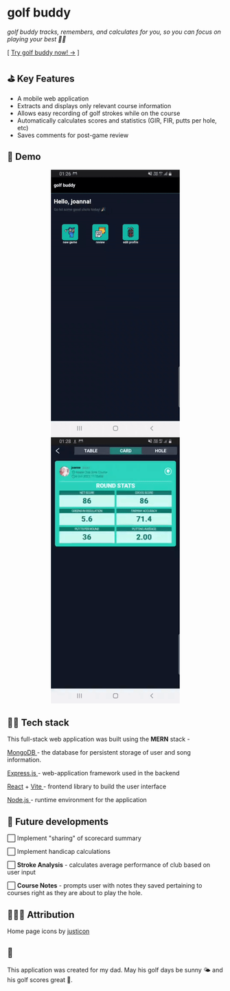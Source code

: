 # golf buddy

_golf buddy tracks, remembers, and calculates for you, so you can focus on playing your best 🏌🏻_

[ [Try golf buddy now! →](https://golf-buddy.onrender.com) ]

## ⛳️ Key Features

- A mobile web application
- Extracts and displays only relevant course information
- Allows easy recording of golf strokes while on the course
- Automatically calculates scores and statistics (GIR, FIR, putts per hole, etc)
- Saves comments for post-game review

## 👾 Demo

<div align="center">
  <img src="./docs/images/start-game-demo.gif" alt="Start recording almost immediately!"></img>
  <img src="./docs/images/review-demo.gif" alt="Review your game in 3 different ways - scorecard, summary card & per hole."></img>
</div>

## 👨‍💻 Tech stack

This full-stack web application was built using the **MERN** stack -

[ MongoDB ](https://www.mongodb.com/) - the database for persistent storage of user and song information.

[ Express.js ](https://expressjs.com/) - web-application framework used in the backend

[ React](https://react.dev/) + [Vite ](https://vitejs.dev/) - frontend library to build the user interface

[ Node.js ](https://nodejs.org/en) - runtime environment for the application

## 🧊 Future developments

⬜️ Implement "sharing" of scorecard summary    

⬜️ Implement handicap calculations  

⬜️ **Stroke Analysis** - calculates average performance of club based on user input  

⬜️ **Course Notes** - prompts user with notes they saved pertaining to courses right as they are about to play the hole. 


## 🙇🏻‍♀️ Attribution

Home page icons by [justicon](https://www.flaticon.com/authors/justicon)


## 🐰

This application was created for my dad. May his golf days be sunny 🌤️ and his golf scores great 💯.
